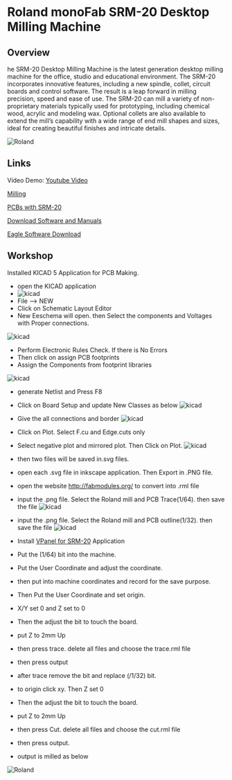 # Roland monoFab SRM-20 Desktop Milling Machine

## Overview
he SRM-20 Desktop Milling Machine is the latest generation desktop milling machine for the office, studio and educational environment. The SRM-20 incorporates innovative features, including a new spindle, collet, circuit boards and control software. The result is a leap forward in milling precision, speed and ease of use. The SRM-20 can mill a variety of non-proprietary materials typically used for prototyping, including chemical wood, acrylic and modeling wax. Optional collets are also available to extend the mill’s capability with a wide range of end mill shapes and sizes, ideal for creating beautiful finishes and intricate details.

![Roland](images/srm20.jpg)

## Links

Video Demo: [Youtube Video](https://www.youtube.com/watch?v=3UF_cDjEkYk)

[Milling](https://wiki.oulu.fi/display/FLOWS/Milling)

[PCBs with SRM-20](http://archive.fabacademy.org/archives/2017/doc/srm20.html)


[Download Software and Manuals](https://www.rolanddga.com/products/3d/srm-20-small-milling-machine)

[Eagle Software Download](https://www.autodesk.com/products/eagle/free-download#)

## Workshop
 Installed KICAD 5 Application for PCB Making.  

 - open the KICAD application  
 - ![kicad](images/kicadopen.jpg)
 - File --> NEW
 - Click on Schematic Layout Editor
 - New Eeschema will open. then Select the components and Voltages with Proper 
 connections. 

![kicad](images/kicadsch.jpg)
 - Perform Electronic Rules Check. If there is No Errors
 - Then click on assign PCB footprints
 - Assign the Components from footprint libraries  

![kicad](images/kicadfp.jpg)

 - generate Netlist and Press F8
 - Click on Board Setup and update New Classes as below
 ![kicad](images/boardsetup.jpg)

 - Give the all connections and  border
 ![kicad](images/pcblayout.jpg)
 - Click on Plot. Select F.cu and Edge.cuts only
 - Select negative plot and mirrored plot. Then Click on Plot.
 ![kicad](images/plot3d.jpg)

- then two files will be saved in.svg files.
- open each .svg file in inkscape application. Then Export in .PNG file.
- open the website http://fabmodules.org/ to convert into .rml file  
- input the .png file. Select the Roland mill and PCB Trace(1/64). then save the file
![kicad](images/millstrace.jpg)

- input the .png file. Select the Roland mill and PCB outline(1/32). then save the file
![kicad](images/millscut.jpg)
- Install [VPanel for SRM-20](https://startup.rolanddg.com/monoFab/SRM-20/SRM-20_EN/On/sp-srm_about-apps_on_en.html) Application

- Put the (1/64) bit into the machine.
- Put the User Coordinate and adjust the coordinate.
- then put into machine coordinates and record for the save purpose.
- Then Put the User Coordinate and set origin.
- X/Y set 0 and Z set to 0
- Then the adjust the bit to touch the board.
- put Z to 2mm Up
- then press trace. delete all files and choose the trace.rml file
- then press output
- after trace remove the bit and replace (/1/32) bit.
- to origin click xy. Then Z set 0
- Then the adjust the bit to touch the board.
- put Z to 2mm Up
- then press Cut. delete all files and choose the cut.rml file
- then press output.
- output is milled as below

![Roland](images/srm201.jpg)